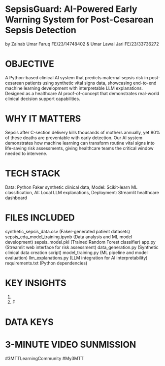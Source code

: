 # SepsisGuard: AI-Powered Early Warning System for Post-Cesarean Sepsis Detection
by Zainab Umar Faruq FE/23/14748402 &  Umar Lawal Jari FE/23/33736272

# OBJECTIVE
A Python-based clinical AI system that predicts maternal sepsis risk in post-cesarean patients using synthetic vital signs data, showcasing end-to-end machine learning development with interpretable LLM explanations. Designed as a healthcare AI proof-of-concept that demonstrates real-world clinical decision support capabilities.

# WHY IT MATTERS 
Sepsis after C-section delivery kills thousands of mothers annually, yet 80% of these deaths are preventable with early detection. Our AI system demonstrates how machine learning can transform routine vital signs into life-saving risk assessments, giving healthcare teams the critical window needed to intervene.

# TECH STACK
Data: Python Faker synthetic clinical data, Model: Scikit-learn ML classification,  AI: Local LLM explanations,  Deployment: Streamlit healthcare dashboard

# FILES INCLUDED 
synthetic_sepsis_data.csv (Faker-generated patient datasets)
sepsis_eda_model_training.ipynb (Data analysis and ML model development)
sepsis_model.pkl (Trained Random Forest classifier)
app.py (Streamlit web interface for risk assessment)
data_generation.py (Synthetic clinical data creation script)
model_training.py (ML pipeline and model evaluation)
llm_explanations.py (LLM integration for AI interpretability)
requirements.txt (Python dependencies)

# KEY INSIGHTS
1. 
2. F

# DATA KEYS


# 3-MINUTE VIDEO SUNMISSION

#3MTTLearningCommunity #My3MTT
